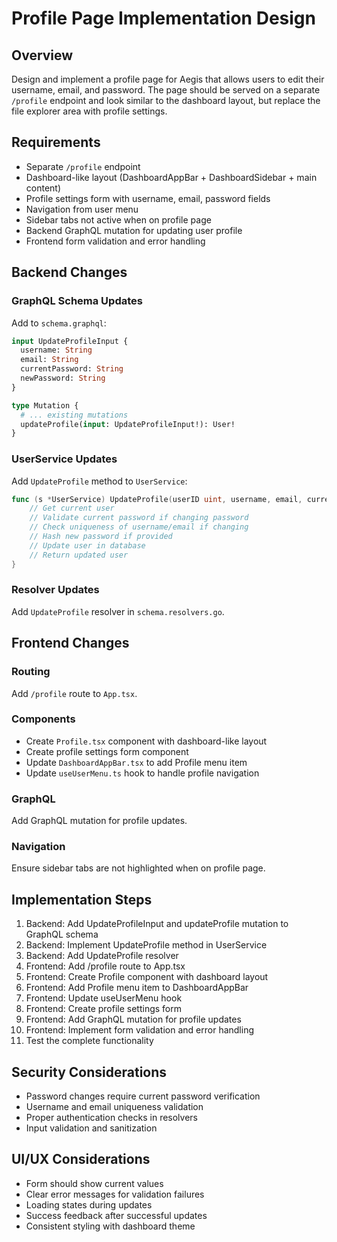 # Profile Page Implementation Design

## Overview
Design and implement a profile page for Aegis that allows users to edit their username, email, and password. The page should be served on a separate `/profile` endpoint and look similar to the dashboard layout, but replace the file explorer area with profile settings.

## Requirements
- Separate `/profile` endpoint
- Dashboard-like layout (DashboardAppBar + DashboardSidebar + main content)
- Profile settings form with username, email, password fields
- Navigation from user menu
- Sidebar tabs not active when on profile page
- Backend GraphQL mutation for updating user profile
- Frontend form validation and error handling

## Backend Changes

### GraphQL Schema Updates
Add to `schema.graphql`:

```graphql
input UpdateProfileInput {
  username: String
  email: String
  currentPassword: String
  newPassword: String
}

type Mutation {
  # ... existing mutations
  updateProfile(input: UpdateProfileInput!): User!
}
```

### UserService Updates
Add `UpdateProfile` method to `UserService`:

```go
func (s *UserService) UpdateProfile(userID uint, username, email, currentPassword, newPassword string) (*models.User, error) {
    // Get current user
    // Validate current password if changing password
    // Check uniqueness of username/email if changing
    // Hash new password if provided
    // Update user in database
    // Return updated user
}
```

### Resolver Updates
Add `UpdateProfile` resolver in `schema.resolvers.go`.

## Frontend Changes

### Routing
Add `/profile` route to `App.tsx`.

### Components
- Create `Profile.tsx` component with dashboard-like layout
- Create profile settings form component
- Update `DashboardAppBar.tsx` to add Profile menu item
- Update `useUserMenu.ts` hook to handle profile navigation

### GraphQL
Add GraphQL mutation for profile updates.

### Navigation
Ensure sidebar tabs are not highlighted when on profile page.

## Implementation Steps
1. Backend: Add UpdateProfileInput and updateProfile mutation to GraphQL schema
2. Backend: Implement UpdateProfile method in UserService
3. Backend: Add UpdateProfile resolver
4. Frontend: Add /profile route to App.tsx
5. Frontend: Create Profile component with dashboard layout
6. Frontend: Add Profile menu item to DashboardAppBar
7. Frontend: Update useUserMenu hook
8. Frontend: Create profile settings form
9. Frontend: Add GraphQL mutation for profile updates
10. Frontend: Implement form validation and error handling
11. Test the complete functionality

## Security Considerations
- Password changes require current password verification
- Username and email uniqueness validation
- Proper authentication checks in resolvers
- Input validation and sanitization

## UI/UX Considerations
- Form should show current values
- Clear error messages for validation failures
- Loading states during updates
- Success feedback after successful updates
- Consistent styling with dashboard theme